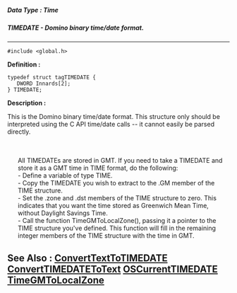 ##### Data Type : Time
##### TIMEDATE - Domino binary time/date format.
---
```
#include <global.h>
```

**Definition :**
```
typedef struct tagTIMEDATE {
   DWORD Innards[2];
} TIMEDATE;
```

**Description :**

This is the Domino binary time/date format. This structure only should be interpreted using the C API time/date calls -- it cannot easily be parsed directly.
<ul><br>
<br>
All TIMEDATEs are stored in GMT. If you need to take a TIMEDATE and store it as a GMT time in TIME format, do the following:<br>
- Define a variable of type TIME.<br>
- Copy the TIMEDATE you wish to extract to the .GM member of the TIME structure.<br>
- Set the .zone and .dst members of the TIME structure to zero. This indicates that you want the time stored as Greenwich Mean Time, without Daylight Savings Time.<br>
- Call the function TimeGMToLocalZone(), passing it a pointer to the TIME structure you've defined. This function will fill in the remaining integer members of the TIME structure with the time in GMT.</ul>



**See Also :**
[ConvertTextToTIMEDATE](/domino-c-api-docs/reference/Func/ConvertTextToTIMEDATE)
[ConvertTIMEDATEToText](/domino-c-api-docs/reference/Func/ConvertTIMEDATEToText)
[OSCurrentTIMEDATE](/domino-c-api-docs/reference/Func/OSCurrentTIMEDATE)
[TimeGMToLocalZone](/domino-c-api-docs/reference/Func/TimeGMToLocalZone)
---
